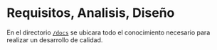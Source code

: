 # Requisitos, Analisis, Diseño

En el directorio [`/docs`](../Docs) se ubicara todo el conocimiento necesario para realizar un desarrollo de calidad.